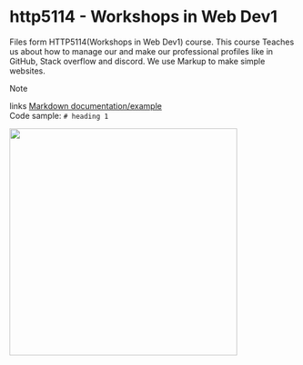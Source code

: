 # http5114 - Workshops in Web Dev1

Files form HTTP5114(Workshops in Web Dev1) course. This course Teaches us about how to manage our and make our professional profiles like in GitHub, Stack overflow and discord. We use Markup to make simple websites. 

>[!Note]
>links  [Markdown documentation/example](https://www.markdownguide.org)  
>Code sample: ```# heading 1 ```

<img src="https://web.dev/images/social-wide.jpg" width=400>




<!--
Make a change!

## starting a new project

1. Making a new repo on github.com
2. Open you terminal
3. Navigate your terminal to project detination
4. Clone the repo
5. Chnage directory into the new folder
6. Open Vscode and point it to the smae folder

-->
